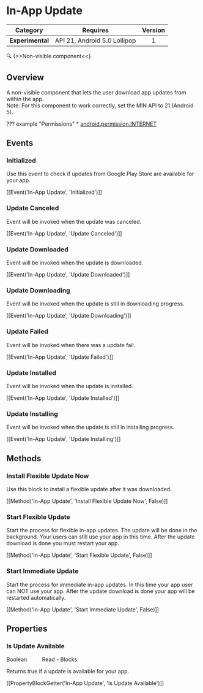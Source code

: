 # In-App Update

| Category | Requires | Version |
|:--------:|:-------:|:--------:|
|**Experimental**|<span class="chip chip-any">API 21, Android 5.0 Lollipop</span>|<span class="chip chip-number">1</span>|

:mag: {>>Non-visible component<<}

## Overview

A non-visible component that lets the user download app updates from within the app.   
Note\: For this component to work correctly, set the MIN API to 21 (Android 5).

??? example "Permissions"
    * [android.permission.INTERNET](https://developer.android.com/reference/android/Manifest.permission.html#INTERNET)


## Events

### Initialized

Use this event to check if updates from Google Play Store are available for your app.

[[Event('In-App Update', 'Initialized')]]

### Update Canceled

Event will be invoked when the update was canceled.

[[Event('In-App Update', 'Update Canceled')]]

### Update Downloaded

Event will be invoked when the update is downloaded.

[[Event('In-App Update', 'Update Downloaded')]]

### Update Downloading

Event will be invoked when the update is still in downloading progress.

[[Event('In-App Update', 'Update Downloading')]]

### Update Failed

Event will be invoked when there was a update fail.

[[Event('In-App Update', 'Update Failed')]]

### Update Installed

Event will be invoked when the update is installed.

[[Event('In-App Update', 'Update Installed')]]

### Update Installing

Event will be invoked when the update is still in installing progress.

[[Event('In-App Update', 'Update Installing')]]

## Methods

### Install Flexible Update Now

Use this block to install a flexible update after it was downloaded.

[[Method('In-App Update', 'Install Flexible Update Now', False)]]

### Start Flexible Update

Start the process for flexible in-app updates. The update will be done in the background. Your users can still use your app in this time. After the update download is done you must restart your app.

[[Method('In-App Update', 'Start Flexible Update', False)]]

### Start Immediate Update

Start the process for immediate in-app updates. In this time your app user can NOT use your app. After the update download is done your app will be restarted automatically.

[[Method('In-App Update', 'Start Immediate Update', False)]]

## Properties

### Is Update Available

<span class="chip chip-boolean">Boolean</span>&nbsp;&nbsp;&nbsp;&nbsp;&nbsp;&nbsp;&nbsp;&nbsp;&nbsp;&nbsp;<span class="chip chip-rw">Read</span> - <span class="chip chip-bd">Blocks</span> 

Returns true if a update is available for your app.

[[PropertyBlockGetter('In-App Update', 'Is Update Available')]]